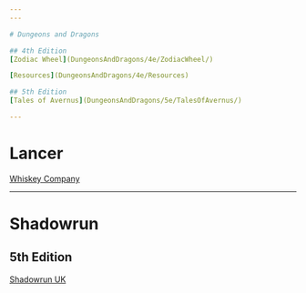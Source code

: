 ```yaml
---
---

# Dungeons and Dragons

## 4th Edition
[Zodiac Wheel](DungeonsAndDragons/4e/ZodiacWheel/)  

[Resources](DungeonsAndDragons/4e/Resources)  

## 5th Edition
[Tales of Avernus](DungeonsAndDragons/5e/TalesOfAvernus/)  

---
```


# Lancer

[Whiskey Company](Lancer/WhiskeyCompany/)  

---

# Shadowrun

## 5th Edition

[Shadowrun UK](Shadowrun/5e/ShadowrunUK/)  
